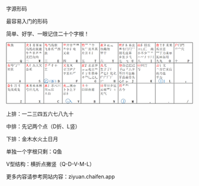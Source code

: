 
字源形码

最容易入门的形码

简单、好学、一眼记住二十个字根！

![An image](./docs/images/字源字根图.png)

上排：一二三四五六七八九十

中排：先记两个点（D折、L竖）

下排：金木水火土日月

单独一个字根只剩：Q鱼

V型结构：横折点撇竖（Q-D-V-M-L）

更多内容请参考网站内容：ziyuan.chaifen.app
